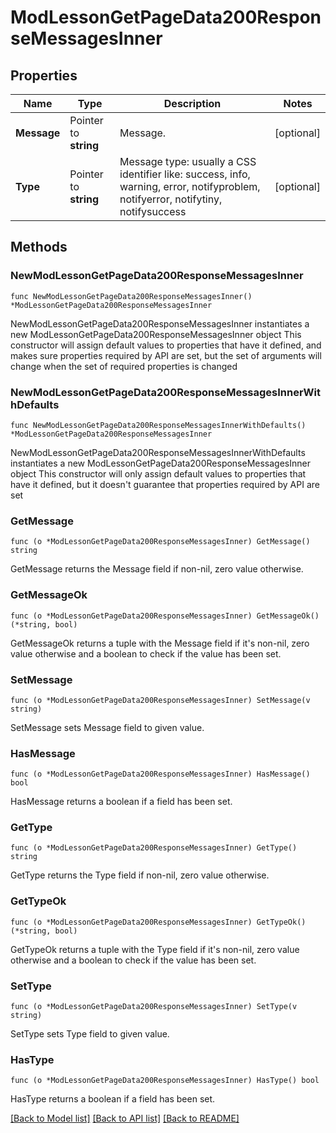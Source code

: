 # ModLessonGetPageData200ResponseMessagesInner

## Properties

Name | Type | Description | Notes
------------ | ------------- | ------------- | -------------
**Message** | Pointer to **string** | Message. | [optional] 
**Type** | Pointer to **string** | Message type: usually a CSS identifier like:                                 success, info, warning, error, notifyproblem, notifyerror, notifytiny, notifysuccess | [optional] 

## Methods

### NewModLessonGetPageData200ResponseMessagesInner

`func NewModLessonGetPageData200ResponseMessagesInner() *ModLessonGetPageData200ResponseMessagesInner`

NewModLessonGetPageData200ResponseMessagesInner instantiates a new ModLessonGetPageData200ResponseMessagesInner object
This constructor will assign default values to properties that have it defined,
and makes sure properties required by API are set, but the set of arguments
will change when the set of required properties is changed

### NewModLessonGetPageData200ResponseMessagesInnerWithDefaults

`func NewModLessonGetPageData200ResponseMessagesInnerWithDefaults() *ModLessonGetPageData200ResponseMessagesInner`

NewModLessonGetPageData200ResponseMessagesInnerWithDefaults instantiates a new ModLessonGetPageData200ResponseMessagesInner object
This constructor will only assign default values to properties that have it defined,
but it doesn't guarantee that properties required by API are set

### GetMessage

`func (o *ModLessonGetPageData200ResponseMessagesInner) GetMessage() string`

GetMessage returns the Message field if non-nil, zero value otherwise.

### GetMessageOk

`func (o *ModLessonGetPageData200ResponseMessagesInner) GetMessageOk() (*string, bool)`

GetMessageOk returns a tuple with the Message field if it's non-nil, zero value otherwise
and a boolean to check if the value has been set.

### SetMessage

`func (o *ModLessonGetPageData200ResponseMessagesInner) SetMessage(v string)`

SetMessage sets Message field to given value.

### HasMessage

`func (o *ModLessonGetPageData200ResponseMessagesInner) HasMessage() bool`

HasMessage returns a boolean if a field has been set.

### GetType

`func (o *ModLessonGetPageData200ResponseMessagesInner) GetType() string`

GetType returns the Type field if non-nil, zero value otherwise.

### GetTypeOk

`func (o *ModLessonGetPageData200ResponseMessagesInner) GetTypeOk() (*string, bool)`

GetTypeOk returns a tuple with the Type field if it's non-nil, zero value otherwise
and a boolean to check if the value has been set.

### SetType

`func (o *ModLessonGetPageData200ResponseMessagesInner) SetType(v string)`

SetType sets Type field to given value.

### HasType

`func (o *ModLessonGetPageData200ResponseMessagesInner) HasType() bool`

HasType returns a boolean if a field has been set.


[[Back to Model list]](../README.md#documentation-for-models) [[Back to API list]](../README.md#documentation-for-api-endpoints) [[Back to README]](../README.md)


